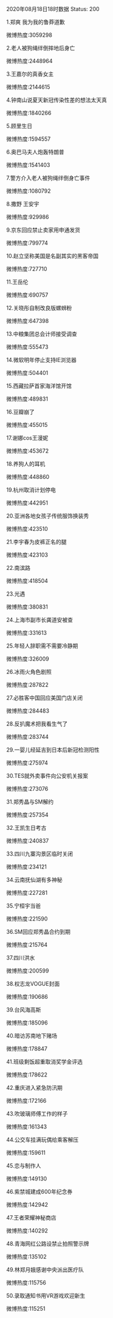 2020年08月18日18时数据
Status: 200

1.郑爽 我为我的鲁莽道歉

微博热度:3059298

2.老人被狗绳绊倒摔地后身亡

微博热度:2448964

3.王嘉尔的真香女主

微博热度:2144615

4.钟南山说夏天新冠传染性差的想法太天真

微博热度:1840266

5.顾里生日

微博热度:1594557

6.奥巴马夫人炮轰特朗普

微博热度:1541403

7.警方介入老人被狗绳绊倒身亡事件

微博热度:1080792

8.撒野 王安宇

微博热度:929986

9.京东回应禁止卖家用申通发货

微博热度:799774

10.赵立坚称美国是名副其实的黑客帝国

微博热度:727710

11.王岳伦

微博热度:690757

12.关晓彤自制改良版螺蛳粉

微博热度:647398

13.中粮集团总会计师接受调查

微博热度:555473

14.微软明年停止支持IE浏览器

微博热度:504401

15.西藏拉萨首家海洋馆开馆

微博热度:489831

16.豆瓣崩了

微博热度:455015

17.谢娜cos王漫妮

微博热度:453672

18.养狗人的耳机

微博热度:448860

19.杭州取消计划停电

微博热度:442951

20.亚洲各地女孩子传统服饰换装秀

微博热度:423510

21.李宇春为皮裤正名的腿

微博热度:423103

22.南滨路

微博热度:418504

23.光遇

微博热度:380831

24.上海市副市长龚道安被查

微博热度:331613

25.年轻人辞职需不需要冷静期

微博热度:326009

26.冰雨火角色剧照

微博热度:287822

27.必胜客中国回应美国门店关闭

微博热度:284483

28.反扒魔术把我看生气了

微博热度:283744

29.一婴儿经延吉到日本后新冠检测阳性

微博热度:275974

30.TES就外卖事件向公安机关报案

微博热度:273076

31.郑秀晶与SM解约

微博热度:257354

32.王凯生日考古

微博热度:240837

33.四川九寨沟景区临时关闭

微博热度:234121

34.云南抚仙湖有多神秘

微博热度:227281

35.宁桓宇当爸

微博热度:221590

36.SM回应郑秀晶合约到期

微博热度:215764

37.四川洪水

微博热度:200599

38.权志龙VOGUE封面

微博热度:190686

39.台风海高斯

微博热度:185096

40.暗访苏南地下赌场

微博热度:178847

41.班级剩饭超重取消奖学金评选

微博热度:178622

42.重庆进入紧急防汛期

微博热度:172166

43.吹玻璃师傅工作的样子

微博热度:161343

44.公交车挂满玩偶给乘客解压

微博热度:159611

45.恋与制作人

微博热度:149130

46.紫禁城建成600年纪念券

微博热度:142942

47.王者荣耀神秘商店

微博热度:140292

48.青海网红公路设禁止拍照警示牌

微博热度:135102

49.林郑月娥感谢中央派出医疗队

微博热度:115756

50.录取通知书用VR游戏欢迎新生

微博热度:115251

